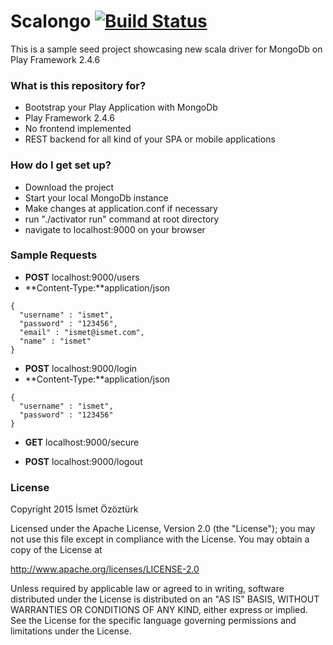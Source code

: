 # Scalongo  [![Build Status](https://travis-ci.org/iozozturk/scalongo.svg)](https://travis-ci.org/iozozturk/scalongo)

This is a sample seed project showcasing new scala driver for MongoDb on Play Framework 2.4.6

### What is this repository for? ###

* Bootstrap your Play Application with MongoDb
* Play Framework 2.4.6
* No frontend implemented
* REST backend for all kind of your SPA or mobile applications

### How do I get set up? ###

* Download the project
* Start your local MongoDb instance
* Make changes at application.conf if necessary
* run "./activator run" command at root directory
* navigate to localhost:9000 on your browser

### Sample Requests ###

* **POST** localhost:9000/users
* **Content-Type:**application/json
```
{
  "username" : "ismet",
  "password" : "123456",
  "email" : "ismet@ismet.com",
  "name" : "ismet"
}
```

* **POST** localhost:9000/login
* **Content-Type:**application/json
```
{
  "username" : "ismet",
  "password" : "123456"
}
```

* **GET** localhost:9000/secure

* **POST** localhost:9000/logout

### License ###

Copyright 2015 İsmet Özöztürk

Licensed under the Apache License, Version 2.0 (the "License");
you may not use this file except in compliance with the License.
You may obtain a copy of the License at

http://www.apache.org/licenses/LICENSE-2.0

Unless required by applicable law or agreed to in writing, software
distributed under the License is distributed on an "AS IS" BASIS,
WITHOUT WARRANTIES OR CONDITIONS OF ANY KIND, either express or implied.
See the License for the specific language governing permissions and
limitations under the License.
